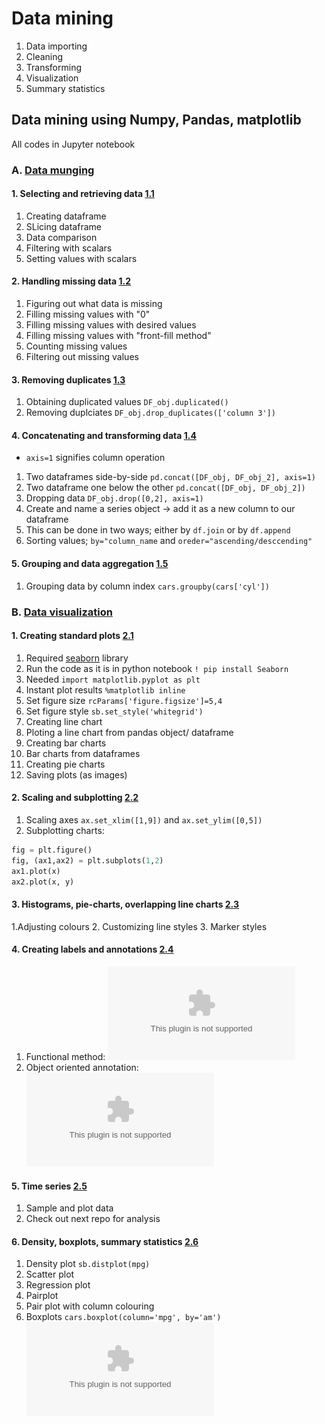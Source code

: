 # Data mining

1. Data importing
2. Cleaning
3. Transforming
4. Visualization
5. Summary statistics


## Data mining using Numpy, Pandas, matplotlib
All codes in Jupyter notebook

### A. [Data munging](https://github.com/Adhira-Deogade/Data-mining/tree/master/Data%20munging)

#### 1. Selecting and retrieving data [1.1](https://github.com/Adhira-Deogade/Data-mining/blob/master/Data%20munging/1.%20Selecting%20and%20retrieving%20data.ipynb)
  1. Creating dataframe
  2. SLicing dataframe
  3. Data comparison
  4. Filtering with scalars
  5. Setting values with scalars
     
#### 2. Handling missing data [1.2](https://github.com/Adhira-Deogade/Data-mining/blob/master/Data%20munging/2.%20Handling%20missing%20data.ipynb)
  1. Figuring out what data is missing
  2. Filling missing values with "0"
  3. Filling missing values with desired values
  4. Filling missing values with "front-fill method"
  5. Counting missing values
  6. Filtering out missing values

#### 3. Removing duplicates [1.3](https://github.com/Adhira-Deogade/Data-mining/blob/master/Data%20munging/3.%20Removing%20duplicates.ipynb)
   1. Obtaining duplicated values ```DF_obj.duplicated()```
   2. Removing duplciates ```DF_obj.drop_duplicates(['column 3'])```
   
#### 4. Concatenating and transforming data [1.4](https://github.com/Adhira-Deogade/Data-mining/blob/master/Data%20munging/4.%20Concatenating%20and%20transforming%20data.ipynb)
   - ```axis=1``` signifies column operation
  1. Two dataframes side-by-side ```pd.concat([DF_obj, DF_obj_2], axis=1)```
  2. Two dataframe one below the other ```pd.concat([DF_obj, DF_obj_2])```
  3. Dropping data ```DF_obj.drop([0,2], axis=1)```
  4. Create and name a series object -> add it as a new column to our dataframe
  5. This can be done in two ways; either by ```df.join``` or by ```df.append```
  6. Sorting values; ```by="column_name``` and ```oreder="ascending/desccending"```
  
#### 5. Grouping and data aggregation [1.5](https://github.com/Adhira-Deogade/Data-mining/blob/master/Data%20munging/5.%20Grouping%20and%20data%20aggregation.ipynb)
  1. Grouping data by column index ```cars.groupby(cars['cyl'])```
  
### B. [Data visualization](https://github.com/Adhira-Deogade/Data-mining/tree/master/Visualization)

#### 1. Creating standard plots [2.1](https://github.com/Adhira-Deogade/Data-mining/blob/master/Visualization/1.%20Creating%20standard%20plots.ipynb)
  1. Required [seaborn](https://seaborn.pydata.org/) library
  2. Run the code as it is in python notebook ```! pip install Seaborn```
  3. Needed ```import matplotlib.pyplot as plt```
  4. Instant plot results ```%matplotlib inline ```
  5. Set figure size ```rcParams['figure.figsize']=5,4```
  6. Set figure style ```sb.set_style('whitegrid')```
  7. Creating line chart
  8. Ploting a line chart from pandas object/ dataframe
  9. Creating bar charts
  10. Bar charts from dataframes
  11. Creating pie charts
  12. Saving plots (as images)

#### 2. Scaling and subplotting [2.2](https://github.com/Adhira-Deogade/Data-mining/blob/master/Visualization/2.%20Scaling%20and%20subplotting.ipynb)
  1. Scaling axes ```ax.set_xlim([1,9])``` and ```ax.set_ylim([0,5])```
  2. Subplotting charts:
  ```python
  fig = plt.figure()
  fig, (ax1,ax2) = plt.subplots(1,2)
  ax1.plot(x)
  ax2.plot(x, y)
```
#### 3. Histograms, pie-charts, overlapping line charts [2.3](https://github.com/Adhira-Deogade/Data-mining/blob/master/Visualization/3.%20Histograms%2C%20piecharts%2C%20overlapping%20line%20charts.ipynb)
  1.Adjusting colours
  2. Customizing line styles
  3. Marker styles
  
#### 4. Creating labels and annotations [2.4](https://github.com/Adhira-Deogade/Data-mining/blob/master/Visualization/4.%20Creating%20labels%20and%20annotation.ipynb)
  1. Functional method:
  ![Image of functional method](https://github.com/Adhira-Deogade/Data-mining/blob/master/Images/hist.eps)
  2. Object oriented annotation:
  ![Annotation image](https://github.com/Adhira-Deogade/Data-mining/blob/master/Images/cars.eps)
  
#### 5. Time series [2.5](https://github.com/Adhira-Deogade/Data-mining/blob/master/Visualization/5.%20Time%20series.ipynb)
  1. Sample and plot data
  2. Check out next repo for analysis

#### 6. Density, boxplots, summary statistics [2.6](https://github.com/Adhira-Deogade/Data-mining/blob/master/Visualization/6.%20Density%2C%20boxplots%2C%20summary%20statistics.ipynb)
  1. Density plot ```sb.distplot(mpg)```
  2. Scatter plot
  3. Regression plot
  4. Pairplot
  5. Pair plot with column colouring
  6. Boxplots ```cars.boxplot(column='mpg', by='am')```
  ![Boxplot image](https://github.com/Adhira-Deogade/Data-mining/blob/master/Images/boxplot.eps)
